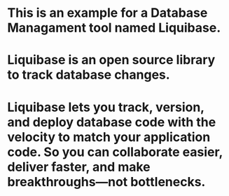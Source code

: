 # This is an example for a Database Managament tool named Liquibase.
# Liquibase is an open source library to track database changes. 
# Liquibase lets you track, version, and deploy database code with the velocity to match your application code. So you can collaborate easier, deliver faster, and make breakthroughs—not bottlenecks.